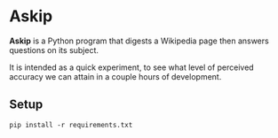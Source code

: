 # Askip

**Askip** is a Python program that digests a Wikipedia page then answers
questions on its subject.

It is intended as a quick experiment, to see what level of perceived accuracy
we can attain in a couple hours of development.

## Setup

    pip install -r requirements.txt
